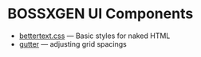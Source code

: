 # BOSSXGEN UI Components

* [bettertext.css](bettertext) — Basic styles for naked HTML
* [gutter](gutter) — adjusting grid spacings

